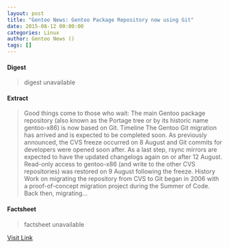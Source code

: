 ```yaml
---
layout: post
title: "Gentoo News: Gentoo Package Repository now using Git"
date: 2015-08-12 00:00:00
categories: Linux
author: Gentoo News ()
tags: []
---
```



#### Digest
>digest unavailable

#### Extract
>Good things come to those who wait: The main Gentoo package repository (also known as the Portage tree or by its historic name gentoo-x86) is now based on Git. Timeline The Gentoo Git migration has arrived and is expected to be completed soon. As previously announced, the CVS freeze occurred on 8 August and Git commits for developers were opened soon after. As a last step, rsync mirrors are expected to have the updated changelogs again on or after 12 August. Read-only access to gentoo-x86 (and write to the other CVS repositories) was restored on 9 August following the freeze. History Work on migrating the repository from CVS to Git began in 2006 with a proof-of-concept migration project during the Summer of Code. Back then, migrating...

#### Factsheet
>factsheet unavailable

[Visit Link](https://www.gentoo.org/news/2015/08/12/git-migration.html)


